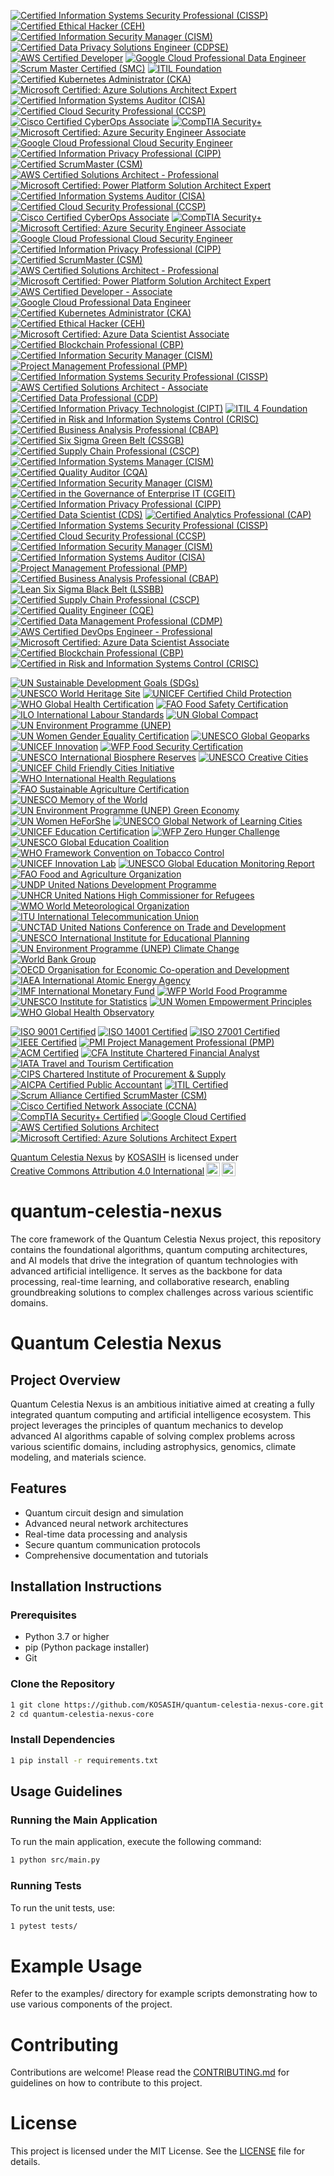 [![Certified Information Systems Security Professional (CISSP)](https://img.shields.io/badge/CISSP-Certified-0072C6?style=flat&logo=isc2)](https://www.isc2.org/Certifications/CISSP)
[![Certified Ethical Hacker (CEH)](https://img.shields.io/badge/CEH-Certified-0072C6?style=flat&logo=ec-council)](https://www.eccouncil.org/programs/certified-ethical-hacker-ceh/)
[![Certified Information Security Manager (CISM)](https://img.shields.io/badge/CISM-Certified-0072C6?style=flat&logo=isaca)](https://www.isaca.org/credentialing/cism)
[![Certified Data Privacy Solutions Engineer (CDPSE)](https://img.shields.io/badge/CDPSE-Certified-0072C6?style=flat&logo=isaca)](https://www.isaca.org/credentialing/cdpse)
[![AWS Certified Developer](https://img.shields.io/badge/AWS%20Certified%20Developer-Certified-0072C6?style=flat&logo=amazonaws)](https://aws.amazon.com/certification/certified-developer-associate/)
[![Google Cloud Professional Data Engineer](https://img.shields.io/badge/Google%20Cloud%20Professional%20Data%20Engineer-Certified-0072C6?style=flat&logo=googlecloud)](https://cloud.google.com/certification/data-engineer)
[![Scrum Master Certified (SMC)](https://img.shields.io/badge/SMC-Certified-0072C6?style=flat&logo=scrum)](https://www.scrumstudy.com/certification/scrum-master-certified/)
[![ITIL Foundation](https://img.shields.io/badge/ITIL%20Foundation-Certified-0072C6?style=flat&logo=itil)](https://www.axelos.com/certifications/itil)
[![Certified Kubernetes Administrator (CKA)](https://img.shields.io/badge/CKA-Certified-0072C6?style=flat&logo=kubernetes)](https://www.cncf.io/certification/cka/)
[![Microsoft Certified: Azure Solutions Architect Expert](https://img.shields.io/badge/Microsoft%20Azure%20Solutions%20Architect%20Expert-Certified-0072C6?style=flat&logo=microsoft)](https://learn.microsoft.com/en-us/certifications/azure-solutions-architect/)
[![Certified Information Systems Auditor (CISA)](https://img.shields.io/badge/CISA-Certified-FF9900?style=flat&logo=isaca)](https://www.isaca.org/credentialing/cisa)
[![Certified Cloud Security Professional (CCSP)](https://img.shields.io/badge/CCSP-Certified-0072C6?style=flat&logo=isc2)](https://www.isc2.org/Certifications/CCSP)
[![Cisco Certified CyberOps Associate](https://img.shields.io/badge/CyberOps%20Associate-Certified-00A1E0?style=flat&logo=cisco)](https://www.cisco.com/c/en/us/training-events/training-certifications/certifications/associate/cyberops-associate.html)
[![CompTIA Security+](https://img.shields.io/badge/CompTIA%20Security%2B-Certified-5B8DF1?style=flat&logo=comptia)](https://www.comptia.org/certifications/security)
[![Microsoft Certified: Azure Security Engineer Associate](https://img.shields.io/badge/Azure%20Security%20Engineer%20Associate-Certified-0078D4?style=flat&logo=microsoft)](https://learn.microsoft.com/en-us/certifications/azure-security-engineer/)
[![Google Cloud Professional Cloud Security Engineer](https://img.shields.io/badge/Google%20Cloud%20Professional%20Cloud%20Security%20Engineer-Certified-4285F4?style=flat&logo=googlecloud)](https://cloud.google.com/certification/cloud-security-engineer)
[![Certified Information Privacy Professional (CIPP)](https://img.shields.io/badge/CIPP-Certified-FFB300?style=flat&logo=IAPP)](https://iapp.org/certify/cipp/)
[![Certified ScrumMaster (CSM)](https://img.shields.io/badge/CSM-Certified-FF6F20?style=flat&logo=scrum)](https://www.scrumalliance.org/get-certified/scrum-master-track/certified-scrummaster/)
[![AWS Certified Solutions Architect - Professional](https://img.shields.io/badge/AWS%20Certified%20Solutions%20Architect%20-%20Professional-CB4B4B?style=flat&logo=amazonaws)](https://aws.amazon.com/certification/certified-solutions-architect-professional/)
[![Microsoft Certified: Power Platform Solution Architect Expert](https://img.shields.io/badge/Microsoft%20Power%20Platform%20Solution%20Architect%20Expert-Certified-FFB900?style=flat&logo=microsoft)](https://learn.microsoft.com/en-us/certifications/power-platform-solution-architect/)
[![Certified Information Systems Auditor (CISA)](https://img.shields.io/badge/CISA-Certified-FF9900?style=flat&logo=isaca)](https://www.isaca.org/credentialing/cisa)
[![Certified Cloud Security Professional (CCSP)](https://img.shields.io/badge/CCSP-Certified-0072C6?style=flat&logo=isc2)](https://www.isc2.org/Certifications/CCSP)
[![Cisco Certified CyberOps Associate](https://img.shields.io/badge/CyberOps%20Associate-Certified-00A1E0?style=flat&logo=cisco)](https://www.cisco.com/c/en/us/training-events/training-certifications/certifications/associate/cyberops-associate.html)
[![CompTIA Security+](https://img.shields.io/badge/CompTIA%20Security%2B-Certified-5B8DF1?style=flat&logo=comptia)](https://www.comptia.org/certifications/security)
[![Microsoft Certified: Azure Security Engineer Associate](https://img.shields.io/badge/Azure%20Security%20Engineer%20Associate-Certified-0078D4?style=flat&logo=microsoft)](https://learn.microsoft.com/en-us/certifications/azure-security-engineer/)
[![Google Cloud Professional Cloud Security Engineer](https://img.shields.io/badge/Google%20Cloud%20Professional%20Cloud%20Security%20Engineer-Certified-4285F4?style=flat&logo=googlecloud)](https://cloud.google.com/certification/cloud-security-engineer)
[![Certified Information Privacy Professional (CIPP)](https://img.shields.io/badge/CIPP-Certified-FFB300?style=flat&logo=IAPP)](https://iapp.org/certify/cipp/)
[![Certified ScrumMaster (CSM)](https://img.shields.io/badge/CSM-Certified-FF6F20?style=flat&logo=scrum)](https://www.scrumalliance.org/get-certified/scrum-master-track/certified-scrummaster/)
[![AWS Certified Solutions Architect - Professional](https://img.shields.io/badge/AWS%20Certified%20Solutions%20Architect%20-%20Professional-CB4B4B?style=flat&logo=amazonaws)](https://aws.amazon.com/certification/certified-solutions-architect-professional/)
[![Microsoft Certified: Power Platform Solution Architect Expert](https://img.shields.io/badge/Microsoft%20Power%20Platform%20Solution%20Architect%20Expert-Certified-FFB900?style=flat&logo=microsoft)](https://learn.microsoft.com/en-us/certifications/power-platform-solution-architect/)
[![AWS Certified Developer - Associate](https://img.shields.io/badge/AWS%20Certified%20Developer%20-%20Associate-FF9900?style=flat&logo=amazonaws)](https://aws.amazon.com/certification/certified-developer-associate/)
[![Google Cloud Professional Data Engineer](https://img.shields.io/badge/Google%20Cloud%20Professional%20Data%20Engineer-Certified-DB4437?style=flat&logo=googlecloud)](https://cloud.google.com/certification/data-engineer)
[![Certified Kubernetes Administrator (CKA)](https://img.shields.io/badge/CKA-Certified-0072C6?style=flat&logo=kubernetes)](https://www.cncf.io/certification/cka/)
[![Certified Ethical Hacker (CEH)](https://img.shields.io/badge/CEH-Certified-00BFFF?style=flat&logo=ec-council)](https://www.eccouncil.org/programs/certified-ethical-hacker-ceh/)
[![Microsoft Certified: Azure Data Scientist Associate](https://img.shields.io/badge/Azure%20Data%20Scientist%20Associate-Certified-0078D4?style=flat&logo=microsoft)](https://learn.microsoft.com/en-us/certifications/azure-data-scientist/)
[![Certified Blockchain Professional (CBP)](https://img.shields.io/badge/CBP-Certified-4B0082?style=flat&logo=blockchain)](https://www.certifiedblockchainprofessional.com/)
[![Certified Information Security Manager (CISM)](https://img.shields.io/badge/CISM-Certified-0072C6?style=flat&logo=isaca)](https://www.isaca.org/credentialing/cism)
[![Project Management Professional (PMP)](https://img.shields.io/badge/PMP-Certified-0072B1?style=flat&logo=pmi)](https://www.pmi.org/certifications/project-management-pmp)
[![Certified Information Systems Security Professional (CISSP)](https://img.shields.io/badge/CISSP-Certified-8A2BE2?style=flat&logo=isc2)](https://www.isc2.org/Certifications/CISSP)
[![AWS Certified Solutions Architect - Associate](https://img.shields.io/badge/AWS%20Certified%20Solutions%20Architect%20-%20Associate-FF9900?style=flat&logo=amazonaws)](https://aws.amazon.com/certification/certified-solutions-architect-associate/)
[![Certified Data Professional (CDP)](https://img.shields.io/badge/CDP-Certified-0072C6?style=flat&logo=dam)](https://www.dama.org/certification/certified-data-professional)
[![Certified Information Privacy Technologist (CIPT)](https://img.shields.io/badge/CIPT-Certified-FFB300?style=flat&logo=IAPP)](https://iapp.org/certify/cipt/)
[![ITIL 4 Foundation](https://img.shields.io/badge/ITIL%204%20Foundation-Certified-5B8DF1?style=flat&logo=itil)](https://www.axelos.com/certifications/itil-4-foundation)
[![Certified in Risk and Information Systems Control (CRISC)](https://img.shields.io/badge/CRISC-Certified-FF6F20?style=flat&logo=isaca)](https://www.isaca.org/credentialing/crisc)
[![Certified Business Analysis Professional (CBAP)](https://img.shields.io/badge/CBAP-Certified-0072C6?style=flat&logo=IIBA)](https://www.iiba.org/certification/cbap/)
[![Certified Six Sigma Green Belt (CSSGB)](https://img.shields.io/badge/CSSGB-Certified-00BFFF?style=flat&logo=asq)](https://asq.org/cert/six-sigma-green-belt)
[![Certified Supply Chain Professional (CSCP)](https://img.shields.io/badge/CSCP-Certified-FF9900?style=flat&logo=apics)](https://www.apics.org/credentials-education/credentials/cscp)
[![Certified Information Systems Manager (CISM)](https://img.shields.io/badge/CISM-Certified-0072C6?style=flat&logo=isaca)](https://www.isaca.org/credentialing/cism)
[![Certified Quality Auditor (CQA)](https://img.shields.io/badge/CQA-Certified-FFB300?style=flat&logo=asq)](https://asq.org/cert/quality-auditor)
[![Certified Information Security Manager (CISM)](https://img.shields.io/badge/CISM-Certified-0072C6?style=flat&logo=isaca)](https://www.isaca.org/credentialing/cism)
[![Certified in the Governance of Enterprise IT (CGEIT)](https://img.shields.io/badge/CGEIT-Certified-FF6F20?style=flat&logo=isaca)](https://www.isaca.org/credentialing/cgeit)
[![Certified Information Privacy Professional (CIPP)](https://img.shields.io/badge/CIPP-Certified-FFB300?style=flat&logo=iapp)](https://iapp.org/certify/cipp/)
[![Certified Data Scientist (CDS)](https://img.shields.io/badge/CDS-Certified-0072C6?style=flat&logo=data-science)](https://www.datasciencecertification.org/)
[![Certified Analytics Professional (CAP)](https://img.shields.io/badge/CAP-Certified-0072C6?style=flat&logo=analytics)](https://www.certifiedanalytics.org/)
[![Certified Information Systems Security Professional (CISSP)](https://img.shields.io/badge/CISSP-Certified-8A2BE2?style=flat&logo=isc2)](https://www.isc2.org/Certifications/CISSP)
[![Certified Cloud Security Professional (CCSP)](https://img.shields.io/badge/CCSP-Certified-0072C6?style=flat&logo=isc2)](https://www.isc2.org/Certifications/CCSP)
[![Certified Information Security Manager (CISM)](https://img.shields.io/badge/CISM-Certified-0072C6?style=flat&logo=isaca)](https://www.isaca.org/credentialing/cism)
[![Certified Information Systems Auditor (CISA)](https://img.shields.io/badge/CISA-Certified-FF9900?style=flat&logo=isaca)](https://www.isaca.org/credentialing/cisa)
[![Project Management Professional (PMP)](https://img.shields.io/badge/PMP-Certified-0072B1?style=flat&logo=pmi)](https://www.pmi.org/certifications/project-management-pmp)
[![Certified Business Analysis Professional (CBAP)](https://img.shields.io/badge/CBAP-Certified-FFB300?style=flat&logo=iiba)](https://www.iiba.org/certification/cbap/)
[![Lean Six Sigma Black Belt (LSSBB)](https://img.shields.io/badge/LSSBB-Certified-00BFFF?style=flat&logo=asq)](https://asq.org/cert/six-sigma-black-belt)
[![Certified Supply Chain Professional (CSCP)](https://img.shields.io/badge/CSCP-Certified-FF9900?style=flat&logo=apics)](https://www.apics.org/credentials-education/credentials/cscp)
[![Certified Quality Engineer (CQE)](https://img.shields.io/badge/CQE-Certified-0072C6?style=flat&logo=asq)](https://asq.org/cert/quality-engineer)
[![Certified Data Management Professional (CDMP)](https://img.shields.io/badge/CDMP-Certified-0072C6?style=flat&logo=dama)](https://www.dama.org/certification/cdmp)
[![AWS Certified DevOps Engineer - Professional](https://img.shields.io/badge/AWS%20Certified%20DevOps%20Engineer%20-%20Professional-FF9900?style=flat&logo=amazonaws)](https://aws.amazon.com/certification/certified-devops-engineer-professional/)
[![Microsoft Certified: Azure Data Scientist Associate](https://img.shields.io/badge/Azure%20Data%20Scientist%20Associate-Certified-0078D4?style=flat&logo=microsoft)](https://learn.microsoft.com/en-us/certifications/azure-data-scientist/)
[![Certified Blockchain Professional (CBP)](https://img.shields.io/badge/CBP-Certified-4B0082?style=flat&logo=blockchain)](https://www.certifiedblockchainprofessional.com/)
[![Certified in Risk and Information Systems Control (CRISC)](https://img.shields.io/badge/CRISC-Certified-0072C6?style=flat&logo=isaca)](https://www.isaca.org/credentialing/crisc)

[![UN Sustainable Development Goals (SDGs)](https://img.shields.io/badge/UN%20SDGs-Global%20Goals-00A859?style=flat&logo=un)](https://sdgs.un.org/goals)
[![UNESCO World Heritage Site](https://img.shields.io/badge/UNESCO%20World%20Heritage%20Site-UNESCO-FFCC00?style=flat&logo=unesco)](https://whc.unesco.org/en/list/)
[![UNICEF Certified Child Protection](https://img.shields.io/badge/UNICEF%20Child%20Protection-Certified-FF6F20?style=flat&logo=unicef)](https://www.unicef.org/)
[![WHO Global Health Certification](https://img.shields.io/badge/WHO%20Global%20Health-Certified-0072C6?style=flat&logo=who)](https://www.who.int/)
[![FAO Food Safety Certification](https://img.shields.io/badge/FAO%20Food%20Safety-Certified-FF9900?style=flat&logo=fao)](https://www.fao.org/)
[![ILO International Labour Standards](https://img.shields.io/badge/ILO%20Labour%20Standards-Certified-0072C6?style=flat&logo=ilo)](https://www.ilo.org/global/standards/lang--en/index.htm)
[![UN Global Compact](https://img.shields.io/badge/UN%20Global%20Compact-Participating-0072C6?style=flat&logo=un)](https://www.unglobalcompact.org/)
[![UN Environment Programme (UNEP)](https://img.shields.io/badge/UNEP-Environment-00BFFF?style=flat&logo=un)](https://www.unep.org/)
[![UN Women Gender Equality Certification](https://img.shields.io/badge/UN%20Women-Gender%20Equality-FF6F20?style=flat&logo=unwomen)](https://www.unwomen.org/)
[![UNESCO Global Geoparks](https://img.shields.io/badge/UNESCO%20Global%20Geoparks-Certified-FFCC00?style=flat&logo=unesco)](https://en.unesco.org/global-geoparks)
[![UNICEF Innovation](https://img.shields.io/badge/UNICEF%20Innovation-Certified-FF6F20?style=flat&logo=unicef)](https://www.unicef.org/innovation)
[![WFP Food Security Certification](https://img.shields.io/badge/WFP%20Food%20Security-Certified-FF9900?style=flat&logo=wfp)](https://www.wfp.org/)
[![UNESCO International Biosphere Reserves](https://img.shields.io/badge/UNESCO%20Biosphere%20Reserves-Certified-FFCC00?style=flat&logo=unesco)](https://en.unesco.org/biosphere)
[![UNESCO Creative Cities](https://img.shields.io/badge/UNESCO%20Creative%20Cities-Certified-FFCC00?style=flat&logo=unesco)](https://en.unesco.org/creative-cities)
[![UNICEF Child Friendly Cities Initiative](https://img.shields.io/badge/UNICEF%20Child%20Friendly%20Cities-Certified-FF6F20?style=flat&logo=unicef)](https://www.unicef.org/child-friendly-cities)
[![WHO International Health Regulations](https://img.shields.io/badge/WHO%20IHR-Certified-0072C6?style=flat&logo=who)](https://www.who.int/ihr/)
[![FAO Sustainable Agriculture Certification](https://img.shields.io/badge/FAO%20Sustainable%20Agriculture-Certified-FF9900?style=flat&logo=fao)](https://www.fao.org/sustainable-agriculture/en/)
[![UNESCO Memory of the World](https://img.shields.io/badge/UNESCO%20Memory%20of%20the%20World-Certified-FFCC00?style=flat&logo=unesco)](https://en.unesco.org/programme/mow)
[![UN Environment Programme (UNEP) Green Economy](https://img.shields.io/badge/UNEP%20Green%20Economy-Certified-00BFFF?style=flat&logo=un)](https://www.unep.org/explore-topics/green-economy)
[![UN Women HeForShe](https://img.shields.io/badge/HeForShe-UN%20Women-FF6F20?style=flat&logo=unwomen)](https://www.heforshe.org/)
[![UNESCO Global Network of Learning Cities](https://img.shields.io/badge/UNESCO%20Learning%20Cities-Certified-FFCC00?style=flat&logo=unesco)](https://uil.unesco.org/learning-cities)
[![UNICEF Education Certification](https://img.shields.io/badge/UNICEF%20Education-Certified-FF6F20?style=flat&logo=unicef)](https://www.unicef.org/education)
[![WFP Zero Hunger Challenge](https://img.shields.io/badge/WFP%20Zero%20Hunger-Certified-FF9900?style=flat&logo=wfp)](https://www.wfp.org/zero-hunger)
[![UNESCO Global Education Coalition](https://img.shields.io/badge/UNESCO%20Global%20Education%20Coalition-Certified-FFCC00?style=flat&logo=unesco)](https://en.unesco.org/covid19/educationresponse/globaleducationcoalition)
[![WHO Framework Convention on Tobacco Control](https://img.shields.io/badge/WHO%20FCTC-Certified-0072C6?style=flat&logo=who)](https://www.who.int/fctc/)
[![UNICEF Innovation Lab](https://img.shields.io/badge/UNICEF%20Innovation%20Lab-Certified-FF6F20?style=flat&logo=unicef)](https://www.unicef.org/innovation/labs)
[![UNESCO Global Education Monitoring Report](https://img.shields.io/badge/UNESCO%20GEMR-Global%20Education%20Monitoring%20Report-FFCC00?style=flat&logo=unesco)](https://en.unesco.org/gem-report)
[![FAO Food and Agriculture Organization](https://img.shields.io/badge/FAO-Food%20and%20Agriculture%20Organization-0072C6?style=flat&logo=fao)](https://www.fao.org/)
[![UNDP United Nations Development Programme](https://img.shields.io/badge/UNDP-United%20Nations%20Development%20Programme-FF9900?style=flat&logo=undp)](https://www.undp.org/)
[![UNHCR United Nations High Commissioner for Refugees](https://img.shields.io/badge/UNHCR-United%20Nations%20High%20Commissioner%20for%20Refugees-0072C6?style=flat&logo=unhcr)](https://www.unhcr.org/)
[![WMO World Meteorological Organization](https://img.shields.io/badge/WMO-World%20Meteorological%20Organization-00BFFF?style=flat&logo=wmo)](https://public.wmo.int/en)
[![ITU International Telecommunication Union](https://img.shields.io/badge/ITU-International%20Telecommunication%20Union-FF9900?style=flat&logo=itu)](https://www.itu.int/en/ITU-T/Pages/default.aspx)
[![UNCTAD United Nations Conference on Trade and Development](https://img.shields.io/badge/UNCTAD-United%20Nations%20Conference%20on%20Trade%20and%20Development-0072C6?style=flat&logo=unctad)](https://unctad.org/)
[![UNESCO International Institute for Educational Planning](https://img.shields.io/badge/IIEP-UNESCO%20International%20Institute%20for%20Educational%20Planning-FFCC00?style=flat&logo=unesco)](https://iiep.unesco.org/)
[![UN Environment Programme (UNEP) Climate Change](https://img.shields.io/badge/UNEP%20Climate%20Change-Certified-00BFFF?style=flat&logo=un)](https://www.unep.org/explore-topics/climate-change)
[![World Bank Group](https://img.shields.io/badge/World%20Bank%20Group-Global%20Development-0072C6?style=flat&logo=worldbank)](https://www.worldbank.org/)
[![OECD Organisation for Economic Co-operation and Development](https://img.shields.io/badge/OECD-Organisation%20for%20Economic%20Co--operation%20and%20Development-00BFFF?style=flat&logo=oecd)](https://www.oecd.org/)
[![IAEA International Atomic Energy Agency](https://img.shields.io/badge/IAEA-International%20Atomic%20Energy%20Agency-0072C6?style=flat&logo=iaea)](https://www.iaea.org/)
[![IMF International Monetary Fund](https://img.shields.io/badge/IMF-International%20Monetary%20Fund-FF9900?style=flat&logo=imf)](https://www.imf.org/)
[![WFP World Food Programme](https://img.shields.io/badge/WFP-World%20Food%20Programme-FF9900?style=flat&logo=wfp)](https://www.wfp.org/)
[![UNESCO Institute for Statistics](https://img.shields.io/badge/UIS-UNESCO%20Institute%20for%20Statistics-FFCC00?style=flat&logo=unesco)](http://uis.unesco.org/)
[![UN Women Empowerment Principles](https://img.shields.io/badge/UN%20Women%20Empowerment%20Principles-Certified-FF6F20?style=flat&logo=unwomen)](https://www.unwomen.org/en)
[![WHO Global Health Observatory](https://img.shields.io/badge/WHO%20GHO-Global%20Health%20Observatory-0072C6?style=flat&logo=who)](https://www.who.int/data/gho)

[![ISO 9001 Certified](https://img.shields.io/badge/ISO%209001-Certified-0072C6?style=flat&logo=iso)](https://www.iso.org/iso-9001-quality-management.html)
[![ISO 14001 Certified](https://img.shields.io/badge/ISO%2014001-Certified-00BFFF?style=flat&logo=iso)](https://www.iso.org/iso-14001-environmental-management.html)
[![ISO 27001 Certified](https://img.shields.io/badge/ISO%2027001-Certified-FF9900?style=flat&logo=iso)](https://www.iso.org/isoiec-27001-information-security.html)
[![IEEE Certified](https://img.shields.io/badge/IEEE-Certified-0072C6?style=flat&logo=ieee)](https://www.ieee.org/)
[![PMI Project Management Professional (PMP)](https://img.shields.io/badge/PMP-Certified-FFB300?style=flat&logo=pmi)](https://www.pmi.org/certifications/project-management-pmp)
[![ACM Certified](https://img.shields.io/badge/ACM-Certified-0072C6?style=flat&logo=acm)](https://www.acm.org/)
[![CFA Institute Chartered Financial Analyst](https://img.shields.io/badge/CFA-Certified-0072C6?style=flat&logo=cfa)](https://www.cfainstitute.org/en/programs/cfa)
[![IATA Travel and Tourism Certification](https://img.shields.io/badge/IATA%20Travel%20Certification-Certified-FF9900?style=flat&logo=iata)](https://www.iata.org/)
[![CIPS Chartered Institute of Procurement & Supply](https://img.shields.io/badge/CIPS-Certified-0072C6?style=flat&logo=cips)](https://www.cips.org/)
[![AICPA Certified Public Accountant](https://img.shields.io/badge/AICPA-CPA-0072C6?style=flat&logo=aicpa)](https://www.aicpa.org/)
[![ITIL Certified](https://img.shields.io/badge/ITIL-Certified-00BFFF?style=flat&logo=itil)](https://www.axelos.com/best-practice-solutions/itil)
[![Scrum Alliance Certified ScrumMaster (CSM)](https://img.shields.io/badge/CSM-Certified-FFB300?style=flat&logo=scrumalliance)](https://www.scrumalliance.org/get-certified/scrum-master-track/certified-scrum-master)
[![Cisco Certified Network Associate (CCNA)](https://img.shields.io/badge/CCNA-Certified-0072C6?style=flat&logo=cisco)](https://www.cisco.com/c/en/us/training-events/training-certifications/certifications/associate/ccna.html)
[![CompTIA Security+ Certified](https://img.shields.io/badge/CompTIA%20Security%2B-Certified-FF9900?style=flat&logo=comptia)](https://www.comptia.org/certifications/security)
[![Google Cloud Certified](https://img.shields.io/badge/Google%20Cloud%20Certified-Certified-DB4437?style=flat&logo=googlecloud)](https://cloud.google.com/certification)
[![AWS Certified Solutions Architect](https://img.shields.io/badge/AWS%20Certified%20Solutions%20Architect-Certified-FF9900?style=flat&logo=amazonaws)](https://aws.amazon.com/certification/certified-solutions-architect-associate/)
[![Microsoft Certified: Azure Solutions Architect Expert](https://img.shields.io/badge/Azure%20Solutions%20Architect%20Expert-Certified-0078D4?style=flat&logo=microsoft)](https://learn.microsoft.com/en-us/certifications/azure-solutions-architect/)

<p xmlns:cc="http://creativecommons.org/ns#" xmlns:dct="http://purl.org/dc/terms/"><a property="dct:title" rel="cc:attributionURL" href="https://github.com/KOSASIH/quantum-celestia-nexus/tree/main">Quantum Celestia Nexus</a> by <a rel="cc:attributionURL dct:creator" property="cc:attributionName" href="https://www.linkedin.com/in/kosasih-81b46b5a">KOSASIH</a> is licensed under <a href="https://creativecommons.org/licenses/by/4.0/?ref=chooser-v1" target="_blank" rel="license noopener noreferrer" style="display:inline-block;">Creative Commons Attribution 4.0 International<img style="height:22px!important;margin-left:3px;vertical-align:text-bottom;" src="https://mirrors.creativecommons.org/presskit/icons/cc.svg?ref=chooser-v1" alt=""><img style="height:22px!important;margin-left:3px;vertical-align:text-bottom;" src="https://mirrors.creativecommons.org/presskit/icons/by.svg?ref=chooser-v1" alt=""></a></p>

# quantum-celestia-nexus
The core framework of the Quantum Celestia Nexus project, this repository contains the foundational algorithms, quantum computing architectures, and AI models that drive the integration of quantum technologies with advanced artificial intelligence. It serves as the backbone for data processing, real-time learning, and collaborative research, enabling groundbreaking solutions to complex challenges across various scientific domains.

# Quantum Celestia Nexus

## Project Overview
Quantum Celestia Nexus is an ambitious initiative aimed at creating a fully integrated quantum computing and artificial intelligence ecosystem. This project leverages the principles of quantum mechanics to develop advanced AI algorithms capable of solving complex problems across various scientific domains, including astrophysics, genomics, climate modeling, and materials science.

## Features
- Quantum circuit design and simulation
- Advanced neural network architectures
- Real-time data processing and analysis
- Secure quantum communication protocols
- Comprehensive documentation and tutorials

## Installation Instructions

### Prerequisites
- Python 3.7 or higher
- pip (Python package installer)
- Git

### Clone the Repository

```bash
1 git clone https://github.com/KOSASIH/quantum-celestia-nexus-core.git
2 cd quantum-celestia-nexus-core
```

### Install Dependencies

```bash
1 pip install -r requirements.txt
```

## Usage Guidelines

### Running the Main Application

To run the main application, execute the following command:

```bash
1 python src/main.py
```

### Running Tests

To run the unit tests, use:

```bash
1 pytest tests/
```

# Example Usage

Refer to the examples/ directory for example scripts demonstrating how to use various components of the project.

# Contributing

Contributions are welcome! Please read the [CONTRIBUTING.md](CONTRIBUTING.md) for guidelines on how to contribute to this project.

# License

This project is licensed under the MIT License. See the [LICENSE](LICENSE) file for details.

